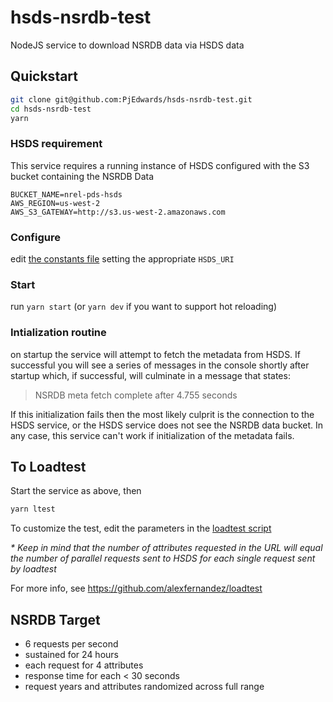 # hsds-nsrdb-test
NodeJS service to download NSRDB data via HSDS data

## Quickstart

```bash
git clone git@github.com:PjEdwards/hsds-nsrdb-test.git
cd hsds-nsrdb-test
yarn
```

### HSDS requirement
This service requires a running instance of HSDS configured with the S3 bucket containing the NSRDB Data
```
BUCKET_NAME=nrel-pds-hsds
AWS_REGION=us-west-2
AWS_S3_GATEWAY=http://s3.us-west-2.amazonaws.com
```

### Configure
edit [the constants file](./app/constants.js) setting the appropriate `HSDS_URI`

### Start
run `yarn start` (or `yarn dev` if you want to support hot reloading)

### Intialization routine
on startup the service will attempt to fetch the metadata from HSDS. If successful you will see a series of messages in the console shortly after startup which, if successful, will culminate in a message that states:
> NSRDB meta fetch complete after 4.755 seconds

If this initialization fails then the most likely culprit is the connection to the HSDS service, or the HSDS service does not see the NSRDB data bucket. In any case, this service can't work if initialization of the metadata fails.

## To Loadtest
Start the service as above, then
```bash
yarn ltest
```

To customize the test, edit the parameters in the [loadtest script](./loadtest.js)

_*_ *Keep in mind that the number of attributes requested in the URL will equal the number of parallel requests sent to HSDS for each single request sent by loadtest*

For more info, see https://github.com/alexfernandez/loadtest

## NSRDB Target
- 6 requests per second
- sustained for 24 hours
- each request for 4 attributes
- response time for each < 30 seconds
- request years and attributes randomized across full range
